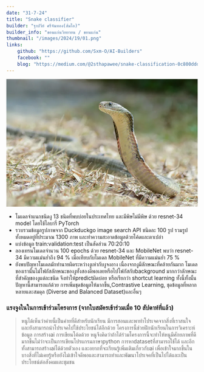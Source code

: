 ```yaml
---
date: "31-7-24"
title: "Snake classifier"
builder: "ฐาปวีย์ ศรีจันทอง(ส้มโอ)"
builder_info: "ขอนแก่นวิทยายน / ขอนแก่น"
thumbnail: "/images/2024/19/01.png"
links:
    github: "https://github.com/Sxm-O/AI-Builders"
    facebook: ""
    blog: "https://medium.com/@2sthapawee/snake-classification-0c800ddda6a3"
---
```


![image](/images/2024/19/01.png)

- โมเดลจำแนกชนิดงู 13 ชนิดที่พบบ่อยในประเทศไทย และมีพิษไม่มีพิษ ด้วย resnet-34 model โดยใช้ไลบารี่ PyTorch
- รวบรวมข้อมูลรูปภาพจาก Duckduckgo image search API ชนิดละ 100 รูป รวมรูปทั้งหมดอยู่ที่ประมาณ 1300 ภาพ  และทำความสะอาดข้อมูลด้วยโค้ดและตาเปล่า 
- แบ่งข้อมูล train:validation:test เป็นสัดส่วน 70:20:10
- ลองเทรนโมเดลจำนวน 100 epochs ด้วย resnet-34 และ MobileNet พบว่า resnet-34 มีความแม่นย่ำถึง 94 % เมื่อเทียบกับโมเดล MobileNet ที่มีความแม่นย่ำ 75 %
- ยังพบปัญหาโมเดลมักทำนายผิดระหว่างงูเห่ากับงูจงอาง เนื่องจากงูมีลักษณะที่คล้ายกันมาก โมเดลของเรานั้นไม่โฟกัสลักษณะของงูทั้งสองดีพอเลยหรือไปโฟกัสกับbackground มากกว่าลักษณะที่สำคัญของงูแต่ละชนิด จึงทำให้predictผิดบ่อย หรือเรียกว่า shortcut learning ทั้งนี้ทั้งนั้นปัญหานี้สามารถแก้ด้วย การเพิ่มชุดข้อมูลให้มากขึ้น,Contrastive Learning, ชุดข้อมูลที่หลากหลายและสมดุล (Diverse and Balanced Dataset)และอื่นๆ

### แรงจูงในในการเข้าร่วมโครงการ (จากใบสมัครเข้าร่วมเมื่อ 10 สัปดาห์ที่แล้ว)

> หนูได้เห็นว่าค่ายนี้เป็นค่ายที่ดีสำหรับนักเรียน มีการสอนและพาทำโปรเจคจากสิ่งที่เราสนใจและยังสามารถนำโปรเจคไปใช้ประโยชน์ได้อีกด้วย โครงการนี้ช่วยฝึกนักเรียนในการวิเคราะห์ข้อมูล การสร้างai การเขียนโค้ดด้วย หนูจึงคิดว่าถ้าได้ร่วมโครงการนี้จะทำให้หนูมีศักยภาพที่ดีมากขึ้นไม่ว่าจะเป็นการเขียนโปรแกรมภาษาpython การหาdatasetที่สามารถใช้ได้ และอีกทั้งสามารถสร้างaiได้ด้วยตัวเอง และอยากที่จะเรียนรู้เพิ่มเติมเกี่ยวกับai เพื่อเข้าใจมากขึ้นในบางสิ่งที่ไม่เคยรู้หรือยังไม่เข้าใจดีพอและสามารถทำและพัฒนาโปรเจคที่เป็นไปได้และเป็นประโยชน์ต่อสังคมและชุมชน
    